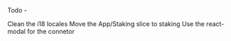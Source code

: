 Todo - 
 
Clean the i18 locales
Move the App/Staking slice to staking 
Use the react-modal for the connetor 
